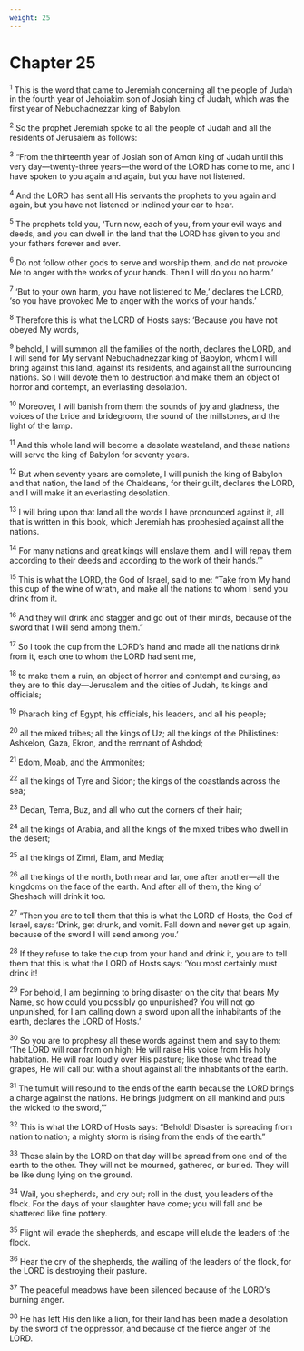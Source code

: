 ```yaml
---
weight: 25
---
```


# Chapter 25

<sup>1</sup> This is the word that came to Jeremiah concerning all the people of Judah in the fourth year of Jehoiakim son of Josiah king of Judah, which was the first year of Nebuchadnezzar king of Babylon. 

<sup>2</sup> So the prophet Jeremiah spoke to all the people of Judah and all the residents of Jerusalem as follows: 

<sup>3</sup> “From the thirteenth year of Josiah son of Amon king of Judah until this very day—twenty-three years—the word of the LORD has come to me, and I have spoken to you again and again, but you have not listened. 

<sup>4</sup> And the LORD has sent all His servants the prophets to you again and again, but you have not listened or inclined your ear to hear. 

<sup>5</sup> The prophets told you, ‘Turn now, each of you, from your evil ways and deeds, and you can dwell in the land that the LORD has given to you and your fathers forever and ever. 

<sup>6</sup> Do not follow other gods to serve and worship them, and do not provoke Me to anger with the works of your hands. Then I will do you no harm.’ 

<sup>7</sup> ‘But to your own harm, you have not listened to Me,’ declares the LORD, ‘so you have provoked Me to anger with the works of your hands.’ 

<sup>8</sup> Therefore this is what the LORD of Hosts says: ‘Because you have not obeyed My words, 

<sup>9</sup> behold, I will summon all the families of the north, declares the LORD, and I will send for My servant Nebuchadnezzar king of Babylon, whom I will bring against this land, against its residents, and against all the surrounding nations. So I will devote them to destruction and make them an object of horror and contempt, an everlasting desolation. 

<sup>10</sup> Moreover, I will banish from them the sounds of joy and gladness, the voices of the bride and bridegroom, the sound of the millstones, and the light of the lamp. 

<sup>11</sup> And this whole land will become a desolate wasteland, and these nations will serve the king of Babylon for seventy years. 

<sup>12</sup> But when seventy years are complete, I will punish the king of Babylon and that nation, the land of the Chaldeans, for their guilt, declares the LORD, and I will make it an everlasting desolation. 

<sup>13</sup> I will bring upon that land all the words I have pronounced against it, all that is written in this book, which Jeremiah has prophesied against all the nations. 

<sup>14</sup> For many nations and great kings will enslave them, and I will repay them according to their deeds and according to the work of their hands.’” 

<sup>15</sup> This is what the LORD, the God of Israel, said to me: “Take from My hand this cup of the wine of wrath, and make all the nations to whom I send you drink from it. 

<sup>16</sup> And they will drink and stagger and go out of their minds, because of the sword that I will send among them.” 

<sup>17</sup> So I took the cup from the LORD’s hand and made all the nations drink from it, each one to whom the LORD had sent me, 

<sup>18</sup> to make them a ruin, an object of horror and contempt and cursing, as they are to this day—Jerusalem and the cities of Judah, its kings and officials; 

<sup>19</sup> Pharaoh king of Egypt, his officials, his leaders, and all his people; 

<sup>20</sup> all the mixed tribes; all the kings of Uz; all the kings of the Philistines: Ashkelon, Gaza, Ekron, and the remnant of Ashdod; 

<sup>21</sup> Edom, Moab, and the Ammonites; 

<sup>22</sup> all the kings of Tyre and Sidon; the kings of the coastlands across the sea; 

<sup>23</sup> Dedan, Tema, Buz, and all who cut the corners of their hair; 

<sup>24</sup> all the kings of Arabia, and all the kings of the mixed tribes who dwell in the desert; 

<sup>25</sup> all the kings of Zimri, Elam, and Media; 

<sup>26</sup> all the kings of the north, both near and far, one after another—all the kingdoms on the face of the earth. And after all of them, the king of Sheshach will drink it too. 

<sup>27</sup> “Then you are to tell them that this is what the LORD of Hosts, the God of Israel, says: ‘Drink, get drunk, and vomit. Fall down and never get up again, because of the sword I will send among you.’ 

<sup>28</sup> If they refuse to take the cup from your hand and drink it, you are to tell them that this is what the LORD of Hosts says: ‘You most certainly must drink it! 

<sup>29</sup> For behold, I am beginning to bring disaster on the city that bears My Name, so how could you possibly go unpunished? You will not go unpunished, for I am calling down a sword upon all the inhabitants of the earth, declares the LORD of Hosts.’ 

<sup>30</sup> So you are to prophesy all these words against them and say to them: ‘The LORD will roar from on high; He will raise His voice from His holy habitation. He will roar loudly over His pasture; like those who tread the grapes, He will call out with a shout against all the inhabitants of the earth. 

<sup>31</sup> The tumult will resound to the ends of the earth because the LORD brings a charge against the nations. He brings judgment on all mankind and puts the wicked to the sword,’” 

<sup>32</sup> This is what the LORD of Hosts says: “Behold! Disaster is spreading from nation to nation; a mighty storm is rising from the ends of the earth.” 

<sup>33</sup> Those slain by the LORD on that day will be spread from one end of the earth to the other. They will not be mourned, gathered, or buried. They will be like dung lying on the ground. 

<sup>34</sup> Wail, you shepherds, and cry out; roll in the dust, you leaders of the flock. For the days of your slaughter have come; you will fall and be shattered like fine pottery. 

<sup>35</sup> Flight will evade the shepherds, and escape will elude the leaders of the flock. 

<sup>36</sup> Hear the cry of the shepherds, the wailing of the leaders of the flock, for the LORD is destroying their pasture. 

<sup>37</sup> The peaceful meadows have been silenced because of the LORD’s burning anger. 

<sup>38</sup> He has left His den like a lion, for their land has been made a desolation by the sword of the oppressor, and because of the fierce anger of the LORD. 


